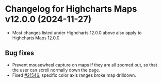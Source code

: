 # Changelog for Highcharts Maps v12.0.0 (2024-11-27)

- Most changes listed under Highcharts 12.0.0 above also apply to Highcharts Maps 12.0.0.

## Bug fixes
- Prevent mousewheel capture on maps if they are all zoomed out, so that the user can scroll normally down the page.
- Fixed [#21546](https://github.com/highcharts/highcharts/issues/21546), specific color axis ranges broke map drilldown.
